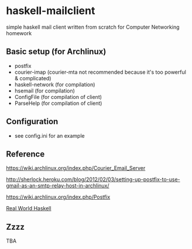 haskell-mailclient
==================

simple haskell mail client written from scratch for Computer Networking homework

Basic setup (for Archlinux)
-------------
* postfix
* courier-imap (courier-mta not recommended because it's too powerful \& complicated)
* haskell-network (for compilation)
* hsemail (for compilation)
* ConfigFile (for compilation of client)
* ParseHelp (for compilation of client)
        
Configuration
----------
* see config.ini for an example


Reference
----------------
https://wiki.archlinux.org/index.php/Courier_Email_Server

http://sherlock.heroku.com/blog/2012/02/03/setting-up-postfix-to-use-gmail-as-an-smtp-relay-host-in-archlinux/

https://wiki.archlinux.org/index.php/Postfix

[Real World Haskell](http://book.realworldhaskell.org/)

Zzzz
-----
TBA

